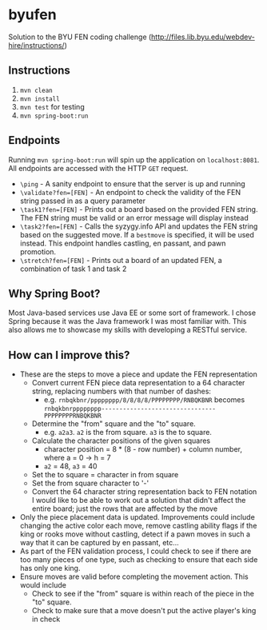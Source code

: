 # byufen
Solution to the BYU FEN coding challenge (http://files.lib.byu.edu/webdev-hire/instructions/)

## Instructions
1) ``mvn clean`` 
2) ``mvn install``
3) ``mvn test`` for testing
4) ``mvn spring-boot:run``

## Endpoints
Running ``mvn spring-boot:run`` will spin up the application on ``localhost:8081``. All endpoints are accessed with the HTTP ``GET`` request.
* ``\ping`` - A sanity endpoint to ensure that the server is up and running
* ``\validate?fen=[FEN]`` - An endpoint to check the validity of the FEN string passed in as a query parameter
* ``\task1?fen=[FEN]`` - Prints out a board based on the provided FEN string. The FEN string must be valid or an error message will display instead
* ``\task2?fen=[FEN]`` - Calls the syzygy.info API and updates the FEN string based on the suggested move. If a ``bestmove`` is specified, it will be used instead. This endpoint handles castling, en passant, and pawn promotion.
* ``\stretch?fen=[FEN]`` - Prints out a board of an updated FEN, a combination of task 1 and task 2

## Why Spring Boot?
Most Java-based services use Java EE or some sort of framework. I chose Spring because it was the Java framework I was most familiar with. This also allows me to showcase my skills with developing a RESTful service.

## How can I improve this?
* These are the steps to move a piece and update the FEN representation
    * Convert current FEN piece data representation to a 64 character string, replacing numbers with that number of dashes:
        * e.g. ``rnbqkbnr/pppppppp/8/8/8/8/PPPPPPPP/RNBQKBNR`` becomes ``rnbqkbnrpppppppp--------------------------------PPPPPPPPRNBQKBNR``
    * Determine the "from" square and the "to" square.
        * e.g. ``a2a3``. ``a2`` is the from square. ``a3`` is the to square.
    * Calculate the character positions of the given squares
        * character position = 8 * (8 - row number) + column number, where a = 0 -> h = 7
        * ``a2`` = 48, ``a3`` = 40
    * Set the to square = character in from square
    * Set the from square character to '-'
    * Convert the 64 character string representation back to FEN notation
I would like to be able to work out a solution that didn't affect the entire board; just the rows that are affected by the move
* Only the piece placement data is updated. Improvements could include changing the active color each move, remove castling ability flags if the king or rooks move without castling, detect if a pawn moves in such a way that it can be captured by en passant, etc...
* As part of the FEN validation process, I could check to see if there are too many pieces of one type, such as checking to ensure that each side has only one king.
* Ensure moves are valid before completing the movement action. This would include
    * Check to see if the "from" square is within reach of the piece in the "to" square.
    * Check to make sure that a move doesn't put the active player's king in check